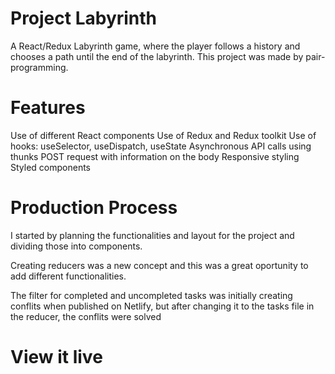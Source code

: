 # Project Labyrinth

A React/Redux Labyrinth game, where the player follows a history and chooses a path until the end of the labyrinth. This project was made by pair-programming.

# Features

Use of different React components
Use of Redux and Redux toolkit
Use of hooks: useSelector, useDispatch, useState
Asynchronous API calls using thunks
POST request with information on the body
Responsive styling
Styled components

# Production Process

I started by planning the functionalities and layout for the project and dividing those into components.

Creating reducers was a new concept and this was a great oportunity to add different functionalities.

The filter for completed and uncompleted tasks was initially creating conflits when published on Netlify, but after changing it to the tasks file in the reducer, the conflits were solved

# View it live
